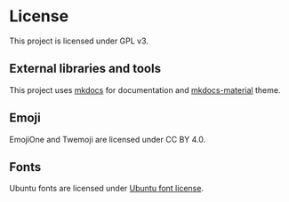 # License

This project is licensed under GPL v3.

## External libraries and tools

This project uses [mkdocs](http://www.mkdocs.org/) for documentation and
[mkdocs-material](https://squidfunk.github.io/mkdocs-material/) theme.

## Emoji

EmojiOne and Twemoji are licensed under CC BY 4.0.

## Fonts

Ubuntu fonts are licensed under [Ubuntu font license](https://assets.ubuntu.com/v1/81e5605d-ubuntu-font-licence-1.0.txt).
